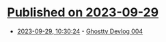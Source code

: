 # [Published on 2023-09-29](index.md)

* [2023-09-29, 10:30:24](https://lobste.rs/s/loew5x/ghostty_devlog_004) - [Ghostty Devlog 004](https://mitchellh.com/writing/ghostty-devlog-004)
